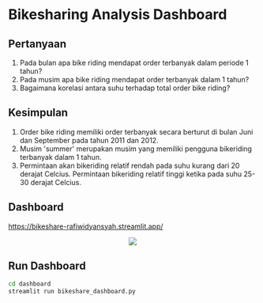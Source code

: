 # Bikesharing Analysis Dashboard

## Pertanyaan
1. Pada bulan apa bike riding mendapat order terbanyak dalam periode 1 tahun?
2. Pada musim apa bike riding mendapat order terbanyak dalam 1 tahun?
3. Bagaimana korelasi antara suhu terhadap total order bike riding?

## Kesimpulan
1. Order bike riding memiliki order terbanyak secara berturut di bulan Juni dan September
pada tahun 2011 dan 2012.
2. Musim 'summer' merupakan musim yang memiliki pengguna bikeriding terbanyak dalam 1 tahun.
3. Permintaan akan bikeriding relatif rendah pada suhu kurang dari 20 derajat Celcius.
   Permintaan bikeriding relatif tinggi ketika pada suhu 25-30 derajat Celcius.

## Dashboard
https://bikeshare-rafiwidyansyah.streamlit.app/ <br>
<p align="center">
  <img src="/dashboard/dashboard_screenshot.jpg" />

## Run Dashboard
```bash
cd dashboard
streamlit run bikeshare_dashboard.py
```
